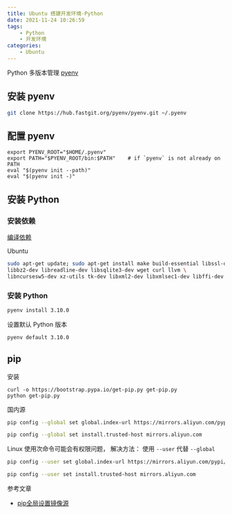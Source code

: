 ```yaml
---
title: Ubuntu 搭建开发环境-Python
date: 2021-11-24 10:26:59
tags:
    - Python
    - 开发环境
categories:
    - Ubuntu
---
```


Python 多版本管理 [pyenv](https://github.com/pyenv/pyenv)

<!-- more -->

## 安装 pyenv

```bash
git clone https://hub.fastgit.org/pyenv/pyenv.git ~/.pyenv
```

## 配置 pyenv

```
export PYENV_ROOT="$HOME/.pyenv"
export PATH="$PYENV_ROOT/bin:$PATH"    # if `pyenv` is not already on PATH
eval "$(pyenv init --path)"
eval "$(pyenv init -)"
```

## 安装 Python

### 安装依赖

[编译依赖](https://github.com/pyenv/pyenv/wiki#suggested-build-environment)

Ubuntu

```bash
sudo apt-get update; sudo apt-get install make build-essential libssl-dev zlib1g-dev \
libbz2-dev libreadline-dev libsqlite3-dev wget curl llvm \
libncursesw5-dev xz-utils tk-dev libxml2-dev libxmlsec1-dev libffi-dev liblzma-dev
```

### 安装 Python

```bash
pyenv install 3.10.0
```

设置默认 Python 版本

```bash
pyenv default 3.10.0
```

## pip

安装

```
curl -o https://bootstrap.pypa.io/get-pip.py get-pip.py
python get-pip.py
```

国内源

```bash
pip config --global set global.index-url https://mirrors.aliyun.com/pypi/simple/

pip config --global set install.trusted-host mirrors.aliyun.com
```

Linux 使用次命令可能会有权限问题， 解决方法： 使用 `--user` 代替 `--global`

```bash
pip config --user set global.index-url https://mirrors.aliyun.com/pypi/simple/

pip config --user set install.trusted-host mirrors.aliyun.com
```

参考文章

- [pip全局设置镜像源](https://blog.csdn.net/u013771353/article/details/103150362)